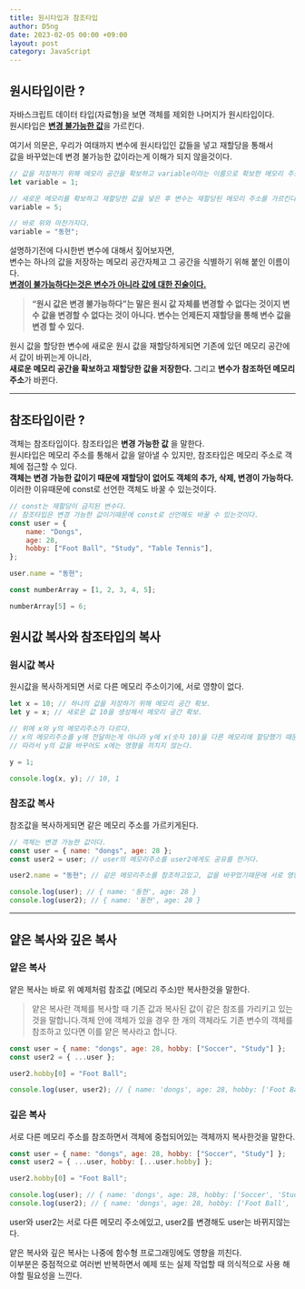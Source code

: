 ```yaml
---
title: 원시타입과 참조타입
author: D5ng
date: 2023-02-05 00:00 +09:00
layout: post
category: JavaScript
---
```


## 원시타입이란 ?

자바스크립트 데이터 타입(자료형)을 보면 객체를 제외한 나머지가 원시타입이다.  
원시타입은 <strong><u>변경 불가능한 값</u></strong>을 가르킨다.

여기서 의문은, 우리가 여태까지 변수에 원시타입인 값들을 넣고 재할당을 통해서  
값을 바꾸었는데 변경 불가능한 값이라는게 이해가 되지 않을것이다.

```js
// 값을 저장하기 위해 메모리 공간을 확보하고 variable이라는 이름으로 확보한 메모리 주소를 나타낸다
let variable = 1;

// 새로운 메모리를 확보하고 재할당한 값을 넣은 후 변수는 재할당된 메모리 주소를 가르킨다.
variable = 5;

// 바로 위와 마찬가지다.
variable = "동현";
```

설명하기전에 다시한번 변수에 대해서 짚어보자면,  
변수는 하나의 값을 저장하는 메모리 공간자체고 그 공간을 식별하기 위해 붙인 이름이다.  
<strong><u>변경이 불가능하다는것은 변수가 아니라 값에 대한 진술이다.</u></strong>

> <strong>“원시 값은 변경 불가능하다”는 말은 원시 값 자체를 변경할 수 없다는 것이지 변수 값을 변경할 수 없다는 것이 아니다. 변수는 언제든지 재할당을 통해 변수 값을 변경 할 수 있다.</strong>

원시 값을 할당한 변수에 새로운 원시 값을 재할당하게되면 기존에 있던 메모리 공간에서 값이 바뀌는게 아니라,  
<strong>새로운 메모리 공간을 확보하고 재할당한 값을 저장한다.</strong> 그리고 <strong>변수가 참조하던 메모리 주소</strong>가 바뀐다.

---

## 참조타입이란 ?

객체는 참조타입이다. 참조타입은 **변경 가능한 값** 을 말한다.  
원시타입은 메모리 주소를 통해서 값을 알아낼 수 있지만, 참조타입은 메모리 주소로 객체에 접근할 수 있다.  
**객체는 변경 가능한 값이기 때문에 재할당이 없어도 객체의 추가, 삭제, 변경이 가능하다.**  
이러한 이유때문에 const로 선언한 객체도 바꿀 수 있는것이다.

```js
// const는 재할당이 금지된 변수다.
// 참조타입은 변경 가능한 값이기때문에 const로 선언해도 바꿀 수 있는것이다.
const user = {
	name: "Dongs",
	age: 28,
	hobby: ["Foot Ball", "Study", "Table Tennis"],
};

user.name = "동현";

const numberArray = [1, 2, 3, 4, 5];

numberArray[5] = 6;
```

## 원시값 복사와 참조타입의 복사

### 원시값 복사

원시값을 복사하게되면 서로 다른 메모리 주소이기에, 서로 영향이 없다.

```js
let x = 10; // 하나의 값을 저장하기 위해 메모리 공간 확보.
let y = x; // 새로운 값 10을 생성해서 메모리 공간 확보.

// 위에 x와 y의 메모리주소가 다르다.
// x의 메모리주소를 y에 전달하는게 아니라 y에 x(숫자 10)을 다른 메모리에 할당했기 때문이다.
// 따라서 y의 값을 바꾸어도 x에는 영향을 끼치지 않는다.

y = 1;

console.log(x, y); // 10, 1
```

### 참조값 복사

참조값을 복사하게되면 같은 메모리 주소를 가르키게된다.

```js
// 객체는 변경 가능한 값이다.
const user = { name: "dongs", age: 28 };
const user2 = user; // user의 메모리주소를 user2에게도 공유를 한거다.

user2.name = "동현"; // 같은 메모리주소를 참조하고있고, 값을 바꾸었기때문에 서로 영향이간다.

console.log(user); // { name: '동현', age: 28 }
console.log(user2); // { name: '동현', age: 28 }
```

---

## 얕은 복사와 깊은 복사

### 얕은 복사

얕은 복사는 바로 위 예제처럼 참조값 (메모리 주소)만 복사한것을 말한다.

> 얕은 복사란 객체를 복사할 때 기존 값과 복사된 값이 같은 참조를 가리키고 있는 것을 말합니다.객체 안에 객체가 있을 경우 한 개의 객체라도 기존 변수의 객체를 참조하고 있다면 이를 얕은 복사라고 합니다.

```js
const user = { name: "dongs", age: 28, hobby: ["Soccer", "Study"] };
const user2 = { ...user };

user2.hobby[0] = "Foot Ball";

console.log(user, user2); // { name: 'dongs', age: 28, hobby: ['Foot Ball', 'Study'] }
```

### 깊은 복사

서로 다른 메모리 주소를 참조하면서 객체에 중첩되어있는 객체까지 복사한것을 말한다.

```js
const user = { name: "dongs", age: 28, hobby: ["Soccer", "Study"] };
const user2 = { ...user, hobby: [...user.hobby] };

user2.hobby[0] = "Foot Ball";

console.log(user); // { name: 'dongs', age: 28, hobby: ['Soccer', 'Study'] }
console.log(user2); // { name: 'dongs', age: 28, hobby: ['Foot Ball', 'Study'] }
```

user와 user2는 서로 다른 메모리 주소에있고, user2를 변경해도 user는 바뀌지않는다.

얕은 복사와 깊은 복사는 나중에 함수형 프로그래밍에도 영향을 끼친다.  
이부분은 중점적으로 여러번 반복하면서 예제 또는 실제 작업할 때 의식적으로 사용 해야할 필요성을 느낀다.
